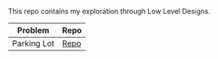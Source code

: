 This repo contains my exploration through Low Level Designs.

| Problem     | Repo                                                                       |
|-------------|----------------------------------------------------------------------------|
| Parking Lot | [Repo](https://github.com/subhakundu/LowLevelDesigns/tree/main/ParkingLot) |
